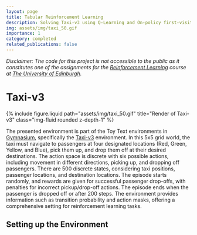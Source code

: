```yaml
---
layout: page
title: Tabular Reinforcement Learning
description: Solving Taxi-v3 using Q-Learning and On-policy first-visit Monte Carlo
img: assets/img/taxi_50.gif
importance: 1
category: completed
related_publications: false
---
```


*Disclaimer: The code for this project is not accessible to the public as it constitutes one of the assignments for the [Reinforcement Learning](https://opencourse.inf.ed.ac.uk/rl) course at [The University of Edinburgh](https://www.ed.ac.uk/).*

# Taxi-v3

<div class="row">
    <div class="col-md align-self-center">
        {% include figure.liquid path="assets/img/taxi_50.gif" title="Render of Taxi-v3" class="img-fluid rounded z-depth-1" %}
    </div>
</div>

The presented environment is part of the Toy Text environments in [Gymnasium](https://gymnasium.farama.org/), specifically the [Taxi-v3](https://gymnasium.farama.org/environments/toy_text/taxi/) environment. In this 5x5 grid world, the taxi must navigate to passengers at four designated locations (Red, Green, Yellow, and Blue), pick them up, and drop them off at their desired destinations. The action space is discrete with six possible actions, including movement in different directions, picking up, and dropping off passengers. There are 500 discrete states, considering taxi positions, passenger locations, and destination locations. The episode starts randomly, and rewards are given for successful passenger drop-offs, with penalties for incorrect pickup/drop-off actions. The episode ends when the passenger is dropped off or after 200 steps. The environment provides information such as transition probability and action masks, offering a comprehensive setting for reinforcement learning tasks.

## Setting up the Environment


